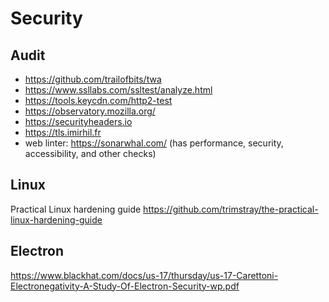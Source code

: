 # Security

## Audit
- https://github.com/trailofbits/twa
- https://www.ssllabs.com/ssltest/analyze.html
- https://tools.keycdn.com/http2-test
- https://observatory.mozilla.org/
- https://securityheaders.io
- https://tls.imirhil.fr
- web linter: https://sonarwhal.com/ (has performance, security, accessibility, and other checks)

## Linux
Practical Linux hardening guide https://github.com/trimstray/the-practical-linux-hardening-guide

## Electron
https://www.blackhat.com/docs/us-17/thursday/us-17-Carettoni-Electronegativity-A-Study-Of-Electron-Security-wp.pdf
